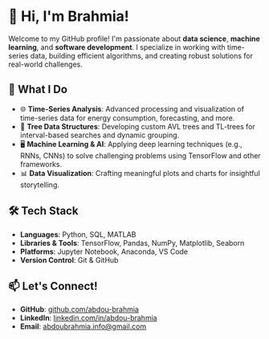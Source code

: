 # 👋 Hi, I'm Brahmia!

Welcome to my GitHub profile! I'm passionate about **data science**, **machine learning**, and **software development**. I specialize in working with time-series data, building efficient algorithms, and creating robust solutions for real-world challenges.

## 🚀 What I Do
- 🌐 **Time-Series Analysis**: Advanced processing and visualization of time-series data for energy consumption, forecasting, and more.  
- 🌳 **Tree Data Structures**: Developing custom AVL trees and TL-trees for interval-based searches and dynamic grouping.  
- 🖥 **Machine Learning & AI**: Applying deep learning techniques (e.g., RNNs, CNNs) to solve challenging problems using TensorFlow and other frameworks.  
- 📊 **Data Visualization**: Crafting meaningful plots and charts for insightful storytelling.  

## 🛠 Tech Stack
- **Languages**: Python, SQL, MATLAB  
- **Libraries & Tools**: TensorFlow, Pandas, NumPy, Matplotlib, Seaborn  
- **Platforms**: Jupyter Notebook, Anaconda, VS Code  
- **Version Control**: Git & GitHub  
## 📫 Let's Connect!
- **GitHub**: [github.com/abdou-brahmia](https://github.com/abdou-brahmia)  
- **LinkedIn**: [linkedin.com/in/abdou-brahmia](https://linkedin.com/in/abdou-brahmia)  
- **Email**: abdoubrahmia.info@gmail.com
